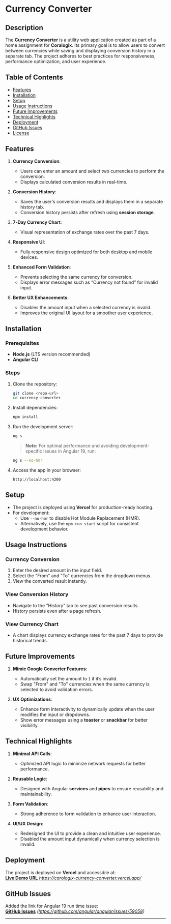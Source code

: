 # Currency Converter

## Description
The **Currency Converter** is a utility web application created as part of a home assignment for **Coralogix**. Its primary goal is to allow users to convert between currencies while saving and displaying conversion history in a separate tab. The project adheres to best practices for responsiveness, performance optimization, and user experience.

## Table of Contents
- [Features](#features)
- [Installation](#installation)
- [Setup](#setup)
- [Usage Instructions](#usage-instructions)
- [Future Improvements](#future-improvements)
- [Technical Highlights](#technical-highlights)
- [Deployment](#deployment)
- [GitHub Issues](#github-issues)
- [License](#license)

## Features
1. **Currency Conversion**:
   - Users can enter an amount and select two currencies to perform the conversion.
   - Displays calculated conversion results in real-time.

2. **Conversion History**:
   - Saves the user's conversion results and displays them in a separate history tab.
   - Conversion history persists after refresh using **session storage**.

3. **7-Day Currency Chart**:
   - Visual representation of exchange rates over the past 7 days.

4. **Responsive UI**:
   - Fully responsive design optimized for both desktop and mobile devices.

5. **Enhanced Form Validation**:
   - Prevents selecting the same currency for conversion.
   - Displays error messages such as “Currency not found” for invalid input.

6. **Better UX Enhancements**:
   - Disables the amount input when a selected currency is invalid.
   - Improves the original UI layout for a smoother user experience.

## Installation

### Prerequisites
- **Node.js** (LTS version recommended)
- **Angular CLI**

### Steps
1. Clone the repository:
   ```bash
   git clone <repo-url>
   cd currency-converter
   ```

2. Install dependencies:
   ```bash
   npm install
   ```

3. Run the development server:
   ```bash
   ng s
   ```
   > **Note:** For optimal performance and avoiding development-specific issues in Angular 19, run:
   ```bash
   ng s --no-hmr
   ```

4. Access the app in your browser:
   ```
   http://localhost:4200
   ```

## Setup
- The project is deployed using **Vercel** for production-ready hosting.
- For development:
   - Use `--no-hmr` to disable Hot Module Replacement (HMR).
   - Alternatively, use the `npm run start` script for consistent development behavior.

## Usage Instructions

### Currency Conversion
1. Enter the desired amount in the input field.
2. Select the "From" and "To" currencies from the dropdown menus.
3. View the converted result instantly.

### View Conversion History
- Navigate to the "History" tab to see past conversion results.
- History persists even after a page refresh.

### View Currency Chart
- A chart displays currency exchange rates for the past 7 days to provide historical trends.

## Future Improvements
1. **Mimic Google Converter Features**:
   - Automatically set the amount to `1` if it’s invalid.
   - Swap "From" and "To" currencies when the same currency is selected to avoid validation errors.

2. **UX Optimizations**:
   - Enhance form interactivity to dynamically update when the user modifies the input or dropdowns.
   - Show error messages using a **toaster** or **snackbar** for better visibility.

## Technical Highlights
1. **Minimal API Calls**:
   - Optimized API logic to minimize network requests for better performance.

2. **Reusable Logic**:
   - Designed with Angular **services** and **pipes** to ensure reusability and maintainability.

3. **Form Validation**:
   - Strong adherence to form validation to enhance user interaction.

4. **UI/UX Design**:
   - Redesigned the UI to provide a clean and intuitive user experience.
   - Disabled the amount input dynamically when currency selection is invalid.

## Deployment
The project is deployed on **Vercel** and accessible at:  
[**Live Demo URL**](#) *https://carologix-currency-converter.vercel.app/*

## GitHub Issues
Added the link for Angular 19 run time issue:  
[**GitHub Issues**](#) *(https://github.com/angular/angular/issues/59058)*

---
